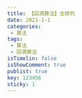 ```yaml
---
title: 【回溯算法】全排列
date: 2021-1-1
categories:
 - 算法
tags:
 - 算法
 - 回溯算法
isTimelin: false
isShowComment: true
publist: true
key: 123456
sticky: 1
---
```

